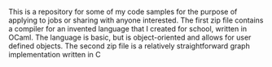 This is a repository for some of my code samples for the purpose of applying to jobs or sharing with anyone interested. 
The first zip file contains a compiler for an invented language that I created for school, written in OCaml. The language is basic, but is object-oriented and allows for user defined objects.
The second zip file is a relatively straightforward graph implementation written in C
